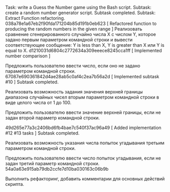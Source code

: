 Task: write a Guess the Number game using the Bash script.
Subtask: create a random number generator script.
Subtask completed.
Subtask: Extract Function refactoring.
038a78e1a67eb2f90fda171204b85d191b0eb623 [ Refactored function to producing the random numbers in the given range ]
Реализовать сравнение сгенерированного случайно числа X с числом Y, которое задано первым параметром командной строки и вывести соответствующее сообщение: Y is less than X, Y is greater than X или Y is equal to X.
d1210031d6804c2772634a309eeece8245cca1ff [ Implemented number comparison
]

Предложить пользователю ввести число, если оно не задано параметром командной строки.
67087e690361842d4ae28ab5c0af4c2ea7b56a2d [  Implemented subtask #10 ]
Subtask completed.

Реализовать возможность задания значения верхней границы диапазона случайных чисел вторым параметром командной строки в виде целого числа от 1 до 100.

Предложить пользователю ввести значение верхней границы, если не задан второй параметр командной строки.

49d265e77a3c2406bd6fb4bae7c540f37ac96a49 [ Added implementation #12 #13 tasks ]
Subtask completed.

Реализовать возможность указания числа попыток угадывания третьим параметром командной строки.

Предложить пользователю ввести число попыток угадывания, если не задан третий параметр командной строки.
54a0a63e915ab79db2ccfe7d10ba030163c06b9b

Выполнить рефакторинг, добавить комментарии для основных действий скрипта.